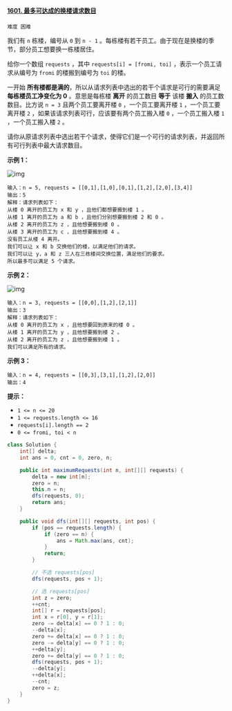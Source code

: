 #### [1601. 最多可达成的换楼请求数目](https://leetcode-cn.com/problems/maximum-number-of-achievable-transfer-requests/)

`难度 困难`



我们有 `n` 栋楼，编号从 `0` 到 `n - 1` 。每栋楼有若干员工。由于现在是换楼的季节，部分员工想要换一栋楼居住。

给你一个数组 `requests` ，其中 `requests[i] = [fromi, toi]` ，表示一个员工请求从编号为 `fromi` 的楼搬到编号为 `toi` 的楼。

一开始 **所有楼都是满的**，所以从请求列表中选出的若干个请求是可行的需要满足 **每栋楼员工净变化为 0** 。意思是每栋楼 **离开** 的员工数目 **等于** 该楼 **搬入** 的员工数数目。比方说 `n = 3` 且两个员工要离开楼 `0` ，一个员工要离开楼 `1` ，一个员工要离开楼 `2` ，如果该请求列表可行，应该要有两个员工搬入楼 `0` ，一个员工搬入楼 `1` ，一个员工搬入楼 `2` 。

请你从原请求列表中选出若干个请求，使得它们是一个可行的请求列表，并返回所有可行列表中最大请求数目。

 

**示例 1：**

![img](https://assets.leetcode-cn.com/aliyun-lc-upload/uploads/2020/09/26/move1.jpg)

```
输入：n = 5, requests = [[0,1],[1,0],[0,1],[1,2],[2,0],[3,4]]
输出：5
解释：请求列表如下：
从楼 0 离开的员工为 x 和 y ，且他们都想要搬到楼 1 。
从楼 1 离开的员工为 a 和 b ，且他们分别想要搬到楼 2 和 0 。
从楼 2 离开的员工为 z ，且他想要搬到楼 0 。
从楼 3 离开的员工为 c ，且他想要搬到楼 4 。
没有员工从楼 4 离开。
我们可以让 x 和 b 交换他们的楼，以满足他们的请求。
我们可以让 y，a 和 z 三人在三栋楼间交换位置，满足他们的要求。
所以最多可以满足 5 个请求。
```

**示例 2：**

![img](https://assets.leetcode-cn.com/aliyun-lc-upload/uploads/2020/09/26/move2.jpg)

```
输入：n = 3, requests = [[0,0],[1,2],[2,1]]
输出：3
解释：请求列表如下：
从楼 0 离开的员工为 x ，且他想要回到原来的楼 0 。
从楼 1 离开的员工为 y ，且他想要搬到楼 2 。
从楼 2 离开的员工为 z ，且他想要搬到楼 1 。
我们可以满足所有的请求。
```

**示例 3：**

```
输入：n = 4, requests = [[0,3],[3,1],[1,2],[2,0]]
输出：4
```

 

**提示：**

- `1 <= n <= 20`
- `1 <= requests.length <= 16`
- `requests[i].length == 2`
- `0 <= fromi, toi < n`



```java
class Solution {
    int[] delta;
    int ans = 0, cnt = 0, zero, n;

    public int maximumRequests(int n, int[][] requests) {
        delta = new int[n];
        zero = n;
        this.n = n;
        dfs(requests, 0);
        return ans;
    }

    public void dfs(int[][] requests, int pos) {
        if (pos == requests.length) {
            if (zero == n) {
                ans = Math.max(ans, cnt);
            }
            return;
        }

        // 不选 requests[pos]
        dfs(requests, pos + 1);

        // 选 requests[pos]
        int z = zero;
        ++cnt;
        int[] r = requests[pos];
        int x = r[0], y = r[1];
        zero -= delta[x] == 0 ? 1 : 0;
        --delta[x];
        zero += delta[x] == 0 ? 1 : 0;
        zero -= delta[y] == 0 ? 1 : 0;
        ++delta[y];
        zero += delta[y] == 0 ? 1 : 0;
        dfs(requests, pos + 1);
        --delta[y];
        ++delta[x];
        --cnt;
        zero = z;
    }
}

```


